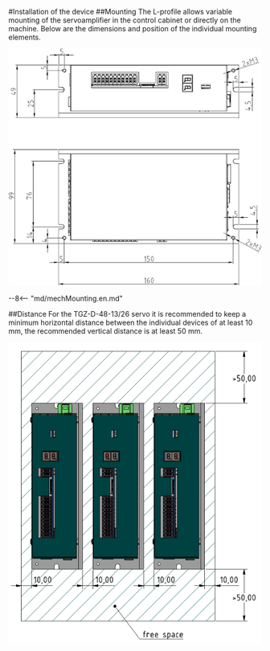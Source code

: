 #Installation of the device
##Mounting
The L-profile allows variable mounting of the servoamplifier in the control cabinet or directly on the machine.
Below are the dimensions and position of the individual mounting elements.

![TGZ-D-48-13 Mounting](../img/mounting.jpg)

--8<-- "md/mechMounting.en.md"

##Distance
For the TGZ-D-48-13/26 servo it is recommended to keep a minimum horizontal distance between the individual devices of at least 10 mm, the recommended vertical distance is at least 50 mm.

![TGZ-D-48-13 Distance](../../../../source/img/placement1.en.png)